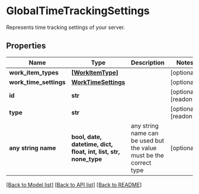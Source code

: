 # GlobalTimeTrackingSettings

Represents time tracking settings of your server.

## Properties
Name | Type | Description | Notes
------------ | ------------- | ------------- | -------------
**work_item_types** | [**[WorkItemType]**](WorkItemType.md) |  | [optional] 
**work_time_settings** | [**WorkTimeSettings**](WorkTimeSettings.md) |  | [optional] 
**id** | **str** |  | [optional] [readonly] 
**type** | **str** |  | [optional] [readonly] 
**any string name** | **bool, date, datetime, dict, float, int, list, str, none_type** | any string name can be used but the value must be the correct type | [optional]

[[Back to Model list]](../README.md#documentation-for-models) [[Back to API list]](../README.md#documentation-for-api-endpoints) [[Back to README]](../README.md)



